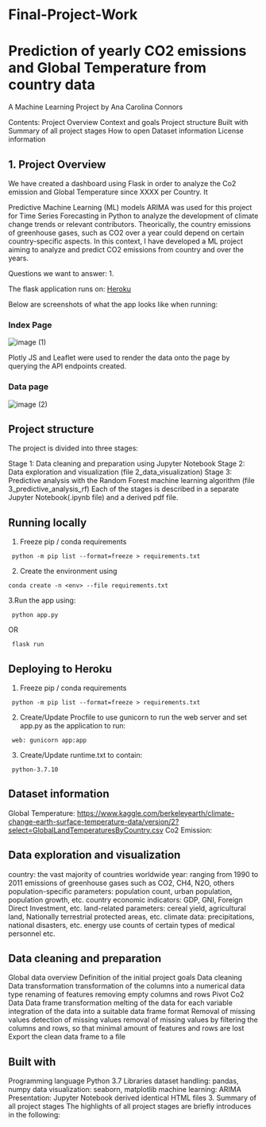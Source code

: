 # Final-Project-Work

# Prediction of yearly CO2 emissions and Global Temperature from country data

A Machine Learning Project
by Ana Carolina Connors

Contents:
Project Overview
Context and goals
Project structure
Built with
Summary of all project stages
How to open
Dataset information
License information

## 1. Project Overview

We have created a dashboard using Flask in order to analyze the Co2 emission and Global Temperature since XXXX per Country. It

Predictive Machine Learning (ML) models ARIMA was used for this project for Time Series Forecasting in Python to analyze the development of climate change trends or relevant contributors. Theorically, the country emissions of greenhouse gases, such as CO2 over a year could depend on certain country-specific aspects. In this context, I have developed a ML project aiming to analyze and predict CO2 emissions from country and over the years.

Questions we want to answer:
1.  

The flask application runs on: [Heroku]()

Below are screenshots of what the app looks like when running:

### Index Page
![image (1)]()

Plotly JS and Leaflet were used to render the data onto the page by querying the API endpoints created.

### Data page
![image (2)]()


## Project structure

The project is divided into three stages:

Stage 1: Data cleaning and preparation using Jupyter Notebook
Stage 2: Data exploration and visualization (file 2_data_visualization)
Stage 3: Predictive analysis with the Random Forest machine learning algorithm (file 3_predictive_analysis_rf)
Each of the stages is described in a separate Jupyter Notebook(.ipynb file) and a derived pdf file.



## Running locally

1. Freeze pip / conda requirements
 ```
  python -m pip list --format=freeze > requirements.txt
 ```
2. Create the environment using
 ```
 conda create -n <env> --file requirements.txt
 ```
3.Run the app using:
 ```
  python app.py
 ```

OR
 ```
  flask run
 ```  
  
  
  
## Deploying to Heroku
1. Freeze pip / conda requirements
 ```
  python -m pip list --format=freeze > requirements.txt
 ```
2. Create/Update Procfile to use gunicorn to run the web server and set app.py as the application to run:
 ```
  web: gunicorn app:app
 ```
3. Create/Update runtime.txt to contain:
 ```
  python-3.7.10
 ```

## Dataset information

Global Temperature: https://www.kaggle.com/berkeleyearth/climate-change-earth-surface-temperature-data/version/2?select=GlobalLandTemperaturesByCountry.csv
Co2 Emission:

## Data exploration and visualization

country: the vast majority of countries worldwide
year: ranging from 1990 to 2011
emissions of greenhouse gases such as CO2, CH4, N2O, others
population-specific parameters: population count, urban population, population growth, etc.
country economic indicators: GDP, GNI, Foreign Direct Investment, etc.
land-related parameters: cereal yield, agricultural land, Nationally terrestrial protected areas, etc.
climate data: precipitations, national disasters, etc.
energy use
counts of certain types of medical personnel
etc.

## Data cleaning and preparation
Global data overview
Definition of the initial project goals
Data cleaning
Data transformation
transformation of the columns into a numerical data type
renaming of features
removing empty columns and rows
Pivot Co2 Data
Data frame transformation
melting of the data for each variable
integration of the data into a suitable data frame format
Removal of missing values
detection of missing values
removal of missing values by filtering the columns and rows, so that minimal amount of features and rows are lost
Export the clean data frame to a file

## Built with
Programming language
Python 3.7
Libraries
dataset handling: pandas, numpy
data visualization: seaborn, matplotlib 
machine learning: ARIMA
Presentation:
Jupyter Notebook
derived identical HTML files
3. Summary of all project stages
The highlights of all project stages are briefly introduces in the following:
